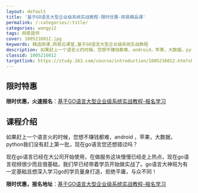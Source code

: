 ```yaml
---
layout: default
title: '基于GO语言大型企业级系统实战教程-限时优惠-网易精品课'
permalink: /:categories/:title/
categories: wangyi2
tags: 网易提供
cover: 1005216012.jpg
keywords: 精选网课,网易云课堂,基于GO语言大型企业级系统实战教程
description: 如果赶上一个语言火的时候，您想不赚钱都难，android，苹果，大数据，python我们没有赶上第一批，现在go语言您还
classid: 1005216012
targetlink: https://study.163.com/course/introduction/1005216012.htm?share=1&shareId=1025206652&utm_campaign=share&utm_medium=iphoneShare&utm_source=&utm_u=1025206652
---
```


## 限时特惠

**限时优惠，火速报名**：[基于GO语言大型企业级系统实战教程-报名学习](https://study.163.com/course/introduction/1005216012.htm?share=1&shareId=1025206652&utm_campaign=share&utm_medium=iphoneShare&utm_source=&utm_u=1025206652)

## 课程介绍

如果赶上一个语言火的时候，您想不赚钱都难，android ，苹果，大数据，python我们没有赶上第一批，现在go语言您还想错过吗？

现在go语言已经在大公司开始使用，在做服务这块慢慢已经走上热点，现在go语言视频很少而且很基础，我们早已经带着学员开始做实战了。go语言大神班为有一定基础且想深入学习go的学员量身打造，拒绝平庸，与众不同！

**限时优惠，报名地址**：[基于GO语言大型企业级系统实战教程-报名学习](https://study.163.com/course/introduction/1005216012.htm?share=1&shareId=1025206652&utm_campaign=share&utm_medium=iphoneShare&utm_source=&utm_u=1025206652)

